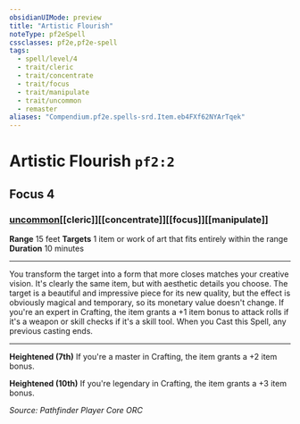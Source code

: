 ```yaml
---
obsidianUIMode: preview
title: "Artistic Flourish"
noteType: pf2eSpell
cssclasses: pf2e,pf2e-spell
tags:
  - spell/level/4
  - trait/cleric
  - trait/concentrate
  - trait/focus
  - trait/manipulate
  - trait/uncommon
  - remaster
aliases: "Compendium.pf2e.spells-srd.Item.eb4FXf62NYArTqek" 
---
```

# Artistic Flourish  `pf2:2`  
## Focus 4
### [uncommon](uncommon "Uncommon Rarity Trait")[[cleric]][[concentrate]][[focus]][[manipulate]]

**Range** 15 feet
**Targets** 1 item or work of art that fits entirely within the range
**Duration** 10 minutes
* * * 
You transform the target into a form that more closes matches your creative vision. It's clearly the same item, but with aesthetic details you choose. The target is a beautiful and impressive piece for its new quality, but the effect is obviously magical and temporary, so its monetary value doesn't change. If you're an expert in Crafting, the item grants a +1 item bonus to attack rolls if it's a weapon or skill checks if it's a skill tool. When you Cast this Spell, any previous casting ends.

* * *

**Heightened (7th)** If you're a master in Crafting, the item grants a +2 item bonus.

**Heightened (10th)** If you're legendary in Crafting, the item grants a +3 item bonus.

*Source: Pathfinder Player Core*
*ORC*